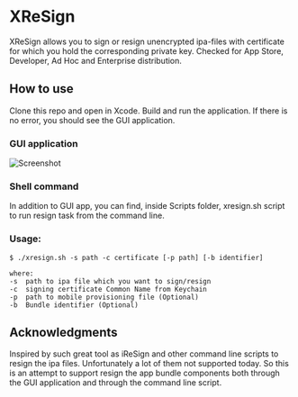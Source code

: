 # XReSign 
XReSign allows you to sign or resign unencrypted ipa-files with certificate for which you hold the corresponding private key. Checked for App Store, Developer, Ad Hoc and Enterprise distribution. 

## How to use

Clone this repo and open in Xcode. Build and run the application. If there is no error, you should see the GUI application.

### GUI application
![Screenshot](https://github.com/xndrs/XreSign/blob/master/screenshot/screenshot.png)

### Shell command
In addition to GUI app, you can find, inside Scripts folder, xresign.sh script to run resign task from the command line.

### Usage:
```
$ ./xresign.sh -s path -c certificate [-p path] [-b identifier]

where:
-s  path to ipa file which you want to sign/resign
-c  signing certificate Common Name from Keychain
-p  path to mobile provisioning file (Optional)
-b  Bundle identifier (Optional)
```
## Acknowledgments
Inspired by such great tool as iReSign and other command line scripts to resign the ipa files. Unfortunately a lot of them not supported today. So this is an attempt to support resign the app bundle components both through the GUI application and through the command line script.
